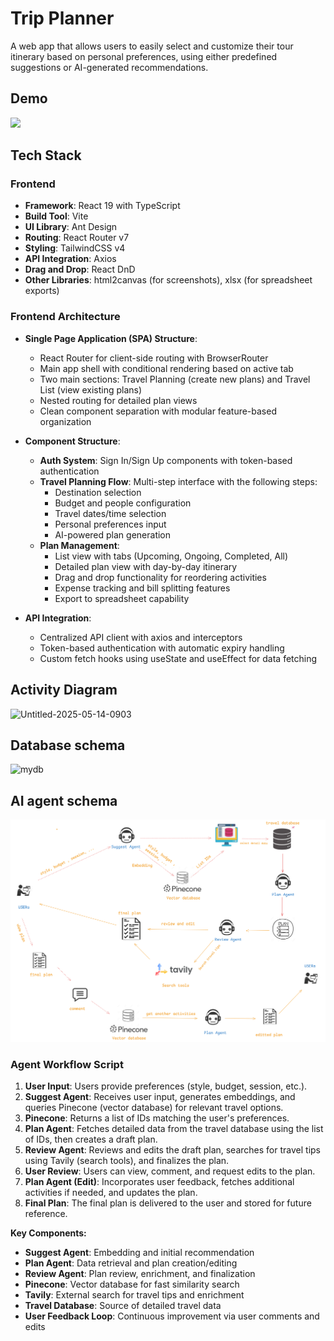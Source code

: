 # Trip Planner

A web app that allows users to easily select and customize their tour itinerary based on personal preferences, using either predefined suggestions or AI-generated recommendations.

## Demo
[![](https://markdown-videos-api.jorgenkh.no/youtube/jjYC0ocranI)](https://youtu.be/jjYC0ocranI)

## Tech Stack

### Frontend
- **Framework**: React 19 with TypeScript
- **Build Tool**: Vite
- **UI Library**: Ant Design
- **Routing**: React Router v7
- **Styling**: TailwindCSS v4
- **API Integration**: Axios
- **Drag and Drop**: React DnD
- **Other Libraries**: html2canvas (for screenshots), xlsx (for spreadsheet exports)

### Frontend Architecture
- **Single Page Application (SPA) Structure**:
  - React Router for client-side routing with BrowserRouter
  - Main app shell with conditional rendering based on active tab
  - Two main sections: Travel Planning (create new plans) and Travel List (view existing plans)
  - Nested routing for detailed plan views
  - Clean component separation with modular feature-based organization

- **Component Structure**:
  - **Auth System**: Sign In/Sign Up components with token-based authentication
  - **Travel Planning Flow**: Multi-step interface with the following steps:
    - Destination selection
    - Budget and people configuration 
    - Travel dates/time selection
    - Personal preferences input
    - AI-powered plan generation
  - **Plan Management**:
    - List view with tabs (Upcoming, Ongoing, Completed, All)
    - Detailed plan view with day-by-day itinerary
    - Drag and drop functionality for reordering activities
    - Expense tracking and bill splitting features
    - Export to spreadsheet capability

- **API Integration**:
  - Centralized API client with axios and interceptors
  - Token-based authentication with automatic expiry handling
  - Custom fetch hooks using useState and useEffect for data fetching

## Activity Diagram

![Untitled-2025-05-14-0903](https://github.com/user-attachments/assets/b4fda94b-f4eb-4a4f-a060-4f3a748d0726)

## Database schema

![mydb](https://github.com/user-attachments/assets/881a47bb-5361-4821-9d91-482ecbd3afcf)

## AI agent schema

![Agent Schema](images/agent.png)

### Agent Workflow Script

1. **User Input**: Users provide preferences (style, budget, session, etc.).
2. **Suggest Agent**: Receives user input, generates embeddings, and queries Pinecone (vector database) for relevant travel options.
3. **Pinecone**: Returns a list of IDs matching the user's preferences.
4. **Plan Agent**: Fetches detailed data from the travel database using the list of IDs, then creates a draft plan.
5. **Review Agent**: Reviews and edits the draft plan, searches for travel tips using Tavily (search tools), and finalizes the plan.
6. **User Review**: Users can view, comment, and request edits to the plan.
7. **Plan Agent (Edit)**: Incorporates user feedback, fetches additional activities if needed, and updates the plan.
8. **Final Plan**: The final plan is delivered to the user and stored for future reference.

**Key Components:**

- **Suggest Agent**: Embedding and initial recommendation
- **Plan Agent**: Data retrieval and plan creation/editing
- **Review Agent**: Plan review, enrichment, and finalization
- **Pinecone**: Vector database for fast similarity search
- **Tavily**: External search for travel tips and enrichment
- **Travel Database**: Source of detailed travel data
- **User Feedback Loop**: Continuous improvement via user comments and edits

